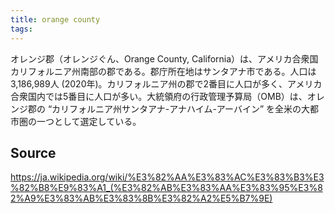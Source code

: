 ```yaml
---
title: orange county
tags: 
---
```


オレンジ郡（オレンジぐん、Orange County, California）は、アメリカ合衆国カリフォルニア州南部の郡である。郡庁所在地はサンタアナ市である。人口は3,186,989人 (2020年)。カリフォルニア州の郡で2番目に人口が多く、アメリカ合衆国内では5番目に人口が多い。大統領府の行政管理予算局（OMB）は、オレンジ郡の “カリフォルニア州サンタアナ-アナハイム-アーバイン” を全米の大都市圏の一つとして選定している。

## Source
https://ja.wikipedia.org/wiki/%E3%82%AA%E3%83%AC%E3%83%B3%E3%82%B8%E9%83%A1_(%E3%82%AB%E3%83%AA%E3%83%95%E3%82%A9%E3%83%AB%E3%83%8B%E3%82%A2%E5%B7%9E)